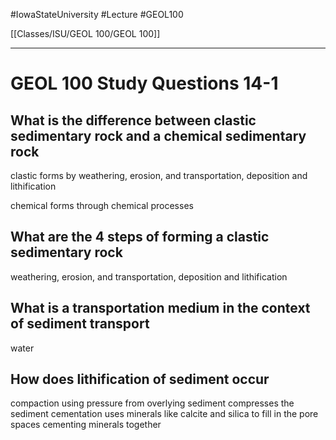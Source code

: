 
#IowaStateUniversity  #Lecture  #GEOL100

[[Classes/ISU/GEOL 100/GEOL 100]]

---

# GEOL 100 Study Questions 14-1

## What is the difference between clastic sedimentary rock and a chemical sedimentary rock

clastic forms by weathering, erosion, and transportation, deposition and lithification

chemical forms through chemical processes

## What are the 4 steps of forming a clastic sedimentary rock 
weathering, erosion, and transportation, deposition and lithification

## What is a transportation medium in the context of sediment transport 

water 

## How does lithification of sediment occur 

compaction using pressure from overlying sediment compresses the sediment
cementation uses minerals like calcite and silica to fill in the pore spaces cementing minerals together